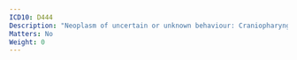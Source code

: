 ```yaml
---
ICD10: D444
Description: "Neoplasm of uncertain or unknown behaviour: Craniopharyngeal duct"
Matters: No
Weight: 0
---
```

